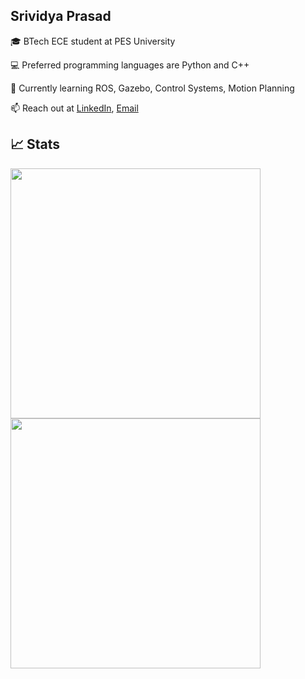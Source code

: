 ## Srividya Prasad

🎓 BTech ECE student at PES University

💻 Preferred programming languages are Python and C++

🌱 Currently learning ROS, Gazebo, Control Systems, Motion Planning
  
📫 Reach out at
  [LinkedIn](https://www.linkedin.com/in/srividyaprasad/), [Email](mailto:srividyaprasad3@gmail.com)          

## 📈 Stats
<div align="left">
 <img src="https://streak-stats.demolab.com?user=srividyaprasad" width="400">
 </div>

<!-- <div align="left">
  <img src="https://github-stats-alpha.vercel.app/api?username=srividyaprasad" width="400">
</div>

<div align="left">
  <img src="http://github-profile-summary-cards.vercel.app/api/cards/repos-per-language?username=srividyaprasad" width="400">
</div>
-->

<div align="left">
  <img src="http://github-profile-summary-cards.vercel.app/api/cards/most-commit-language?username=srividyaprasad" width="400">
</div>
<!--
Profile Views
<div align="left">
  <img src="https://profile-counter.glitch.me/srividyaprasad/count.svg" width="400"/>
</div>
